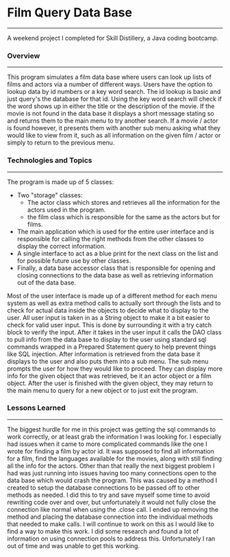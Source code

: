 # Film Query Data Base
---
A weekend project I completed for Skill Distillery, a Java coding bootcamp.

### Overview
---
This program simulates a film data base where users can look up lists of films and actors via a number of different ways. Users have the option to lookup data by id numbers or a key word search.  The id lookup is basic and just query's the database for that id.  Using the key word search will check if the word shows up in either the title or the description of the movie. If the movie is not found in the data base it displays a short message stating so and returns them to the main menu to try another search. If a movie / actor is found however, it presents them with another sub menu asking what they would like to view from it, such as all information on the given film / actor or simply to return to the previous menu.

### Technologies and Topics
---
The program is made up of 5 classes:
* Two "storage" classes:
  * The actor class which stores and retrieves all the information for the actors used in the program.
  * the film class which is responsible for the same as the actors but for films.
* The main application which is used for the entire user interface and is responsible for calling the right methods from the other classes to display the correct   information.
* A single interface to act as a blue print for the next class on the list and for possible future use by other classes.
* Finally, a data base accessor class that is responsible for opening and closing connections to the data base as well as retrieving information out of the data base.

Most of the user interface is made up of a different method for each menu system as well as extra method calls to actually sort through the lists and to check for actual data inside the objects to decide what to display to the user. All user input is taken in as a String object to make it a bit easier to check for valid user input.  This is done by surrounding it with a try catch block to verify the input. After it takes in the user input it calls the DAO class to pull info from the data base to display to the user using standard sql commands wrapped in a Prepared Statement query to help prevent things like SQL injection. After information is retrieved from the data base it displays to the user and also puts them into a sub menu. The sub menu prompts the user for how they would like to proceed.  They can display more info for the given object that was retrieved, be it an actor object or a film object. After the user is finished with the given object, they may return to the main menu to query for a new object or to just exit the program.

### Lessons Learned
---
The biggest hurdle for me in this project was getting the sql commands to work correctly, or at least grab the information I was looking for. I especially had issues when it came to more complicated commands like the one I wrote for finding a film by actor id. It was supposed to find all information for a film, find the languages available for the movies, along with still finding all the info for the actors. Other than that really the next biggest problem I had was just running into issues having too many connections open to the data base which would crash the program. This was caused by a method I created to setup the database connections to be passed off to other methods as needed.  I did this to try and save myself some time to avoid rewriting code over and over, but unfortunately it would not fully close the connection like normal when using the .close call.  I ended up removing the method and placing the database connection into the individual methods that needed to make calls.  I will continue to work on this as I would like to find a way to make this work.  I did some research and found a lot of information on using connection pools to address this.  Unfortunately I ran out of time and was unable to get this working.
